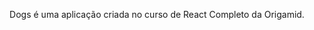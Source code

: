 <div align="center">
    <p> Dogs é uma aplicação criada no curso de React Completo da Origamid.</p>
</div>
